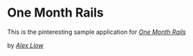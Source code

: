 # One Month Rails 

This is the pinteresting sample application for [*One Month Rails*](http://onemonthrails.com)

by [*Alex Liow*](http://linkedin.com/in/gliow)